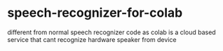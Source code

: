 # speech-recognizer-for-colab
different from normal speech recognizer code as colab is a cloud based service that cant recognize hardware speaker from device
